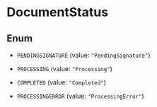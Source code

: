

# DocumentStatus

## Enum


* `PENDINGSIGNATURE` (value: `"PendingSignature"`)

* `PROCESSING` (value: `"Processing"`)

* `COMPLETED` (value: `"Completed"`)

* `PROCESSINGERROR` (value: `"ProcessingError"`)



